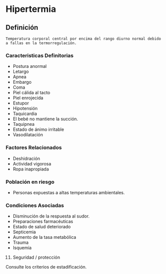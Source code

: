 # Hipertermia
## Definición
	Temperatura corporal central por encima del rango diurno normal debido a fallas en la termorregulación.

### Caracteristicas Definitorias
- Postura anormal  
- Letargo  
- Apnea  
- Embargo  
- Coma  
- Piel cálida al tacto  
- Piel enrojecida  
- Estupor  
- Hipotensión  
- Taquicardia  
- El bebé no mantiene la succión.  
- Taquipnea  
- Estado de ánimo irritable  
- Vasodilatación

### Factores Relacionados
- Deshidración  
- Actividad vigorosa   
- Ropa inapropiada

### Población en riesgo
- Personas expuestas a altas 
temperaturas ambientales.

### Condiciones Asociadas
- Disminución de la respuesta al 
sudor.  
- Preparaciones 
farmacéuticas  
- Estado de salud deteriorado  
- Septicemia  
- Aumento de la tasa metabólica  
- Trauma   
- Isquemia   
 
 
 
 
 
 
 
 
 
 
 
 
 
 
 
 
 
 
 
 
 
 
 
 
 
 
 
 
 
 
 
 
 
 
 
 
 11. Seguridad / protección
 
 
 
 
 
 
 
 
 
 
Consulte los criterios de estadificación.

